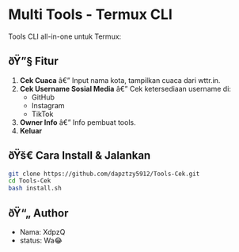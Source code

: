 # Multi Tools - Termux CLI
Tools CLI all-in-one untuk Termux:

## ðŸ”§ Fitur
1. **Cek Cuaca** â€” Input nama kota, tampilkan cuaca dari wttr.in.
2. **Cek Username Sosial Media** â€” Cek ketersediaan username di:
   - GitHub
   - Instagram
   - TikTok
3. **Owner Info** â€” Info pembuat tools.
4. **Keluar**

## ðŸš€ Cara Install & Jalankan
```bash
git clone https://github.com/dapztzy5912/Tools-Cek.git
cd Tools-Cek
bash install.sh
```

## ðŸ“„ Author
- Nama: XdpzQ
- status: Wa😂
